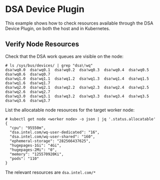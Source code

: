 # DSA Device Plugin
This example shows how to check resources available through the DSA Device Plugin, on both the host and in Kubernetes.

## Verify Node Resources
Check that the DSA work queues are visible on the node:
```
# ls /sys/bus/devices/ | grep "dsa\!wq"
dsa!wq0.0  dsa!wq0.1  dsa!wq0.2  dsa!wq0.3  dsa!wq0.4  dsa!wq0.5  dsa!wq0.6  dsa!wq0.7
dsa!wq1.0  dsa!wq1.1  dsa!wq1.2  dsa!wq1.3  dsa!wq1.4  dsa!wq1.5  dsa!wq1.6  dsa!wq1.7
dsa!wq2.0  dsa!wq2.1  dsa!wq2.2  dsa!wq2.3  dsa!wq2.4  dsa!wq2.5  dsa!wq2.6  dsa!wq2.7
dsa!wq3.0  dsa!wq3.1  dsa!wq3.2  dsa!wq3.3  dsa!wq3.4  dsa!wq3.5  dsa!wq3.6  dsa!wq3.7
```

List the allocatable node resources for the target worker node:
```
# kubectl get node <worker node> -o json | jq '.status.allocatable'
{
  "cpu": "95550m",
  "dsa.intel.com/wq-user-dedicated": "16",
  "dsa.intel.com/wq-user-shared": "160",
  "ephemeral-storage": "282566437625",
  "hugepages-1Gi": "4Gi",
  "hugepages-2Mi": "0",
  "memory": "125570920Ki",
  "pods": "110"
}
```
The relevant resources are `dsa.intel.com/*`

